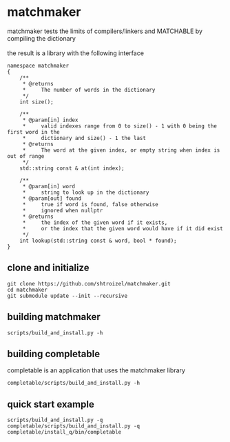 # matchmaker
matchmaker tests the limits of compilers/linkers and MATCHABLE by compiling the dictionary<br/><br/>
the result is a library with the following interface<br>
```
namespace matchmaker
{
    /**
     * @returns
     *     The number of words in the dictionary
     */
    int size();

    /**
     * @param[in] index
     *     valid indexes range from 0 to size() - 1 with 0 being the first word in the
     *     dictionary and size() - 1 the last
     * @returns
     *     The word at the given index, or empty string when index is out of range
     */
    std::string const & at(int index);

    /**
     * @param[in] word
     *     string to look up in the dictionary
     * @param[out] found
     *     true if word is found, false otherwise
     *     ignored when nullptr
     * @returns
     *     the index of the given word if it exists,
     *     or the index that the given word would have if it did exist
     */
    int lookup(std::string const & word, bool * found);
}
```


## clone and initialize
```
git clone https://github.com/shtroizel/matchmaker.git
cd matchmaker
git submodule update --init --recursive
```

## building matchmaker
```
scripts/build_and_install.py -h
```

## building completable
completable is an application that uses the matchmaker library
```
completable/scripts/build_and_install.py -h
```

## quick start example
```
scripts/build_and_install.py -q
completable/scripts/build_and_install.py -q
completable/install_q/bin/completable
```
